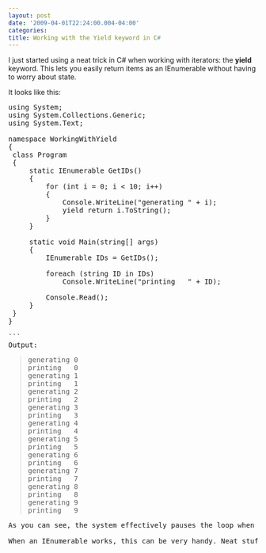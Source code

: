 ```yaml
---
layout: post
date: '2009-04-01T22:24:00.004-04:00'
categories:
title: Working with the Yield keyword in C#
---
```


I just started using a neat trick in C# when working with iterators: the <span style="font-weight: bold;">yield</span> keyword. This lets you easily return items as an IEnumerable without having to worry about state.

It looks like this:
<pre class="c#" name="code">using System;
using System.Collections.Generic;
using System.Text;

namespace WorkingWithYield
{
 class Program
 {
     static IEnumerable<string> GetIDs()
     {
         for (int i = 0; i < 10; i++)
         {
             Console.WriteLine("generating " + i);
             yield return i.ToString();
         }
     }

     static void Main(string[] args)
     {
         IEnumerable<string> IDs = GetIDs();

         foreach (string ID in IDs)
             Console.WriteLine("printing   " + ID);

         Console.Read();
     }
 }
}

```
Output:
<blockquote>generating 0
printing   0
generating 1
printing   1
generating 2
printing   2
generating 3
printing   3
generating 4
printing   4
generating 5
printing   5
generating 6
printing   6
generating 7
printing   7
generating 8
printing   8
generating 9
printing   9</blockquote>As you can see, the system effectively pauses the loop when it returns an item to the foreach loop--the numbers are lazily generated when needed, not all at once before they are printed.

When an IEnumerable works, this can be very handy. Neat stuff.